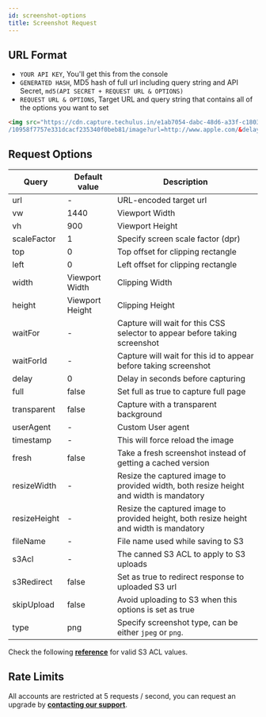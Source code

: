 ```yaml
---
id: screenshot-options
title: Screenshot Request
---
```


## URL Format

- `YOUR API KEY`, You'll get this from the console
- `GENERATED HASH`, MD5 hash of full url including query string and API Secret, `md5(API SECRET + REQUEST URL & OPTIONS)`
- `REQUEST URL & OPTIONS`, Target URL and query string that contains all of the options you want to set

```html
<img src="https://cdn.capture.techulus.in/e1ab7054-dabc-48d6-a33f-c18038aac1c8
/10958f7757e331dcacf235340f0beb81/image?url=http://www.apple.com/&delay=2">
```

## Request Options

| Query        	| Default value   	| Description                                                                             	|
|--------------	|-----------------	|-----------------------------------------------------------------------------------------	|
| url          	| -               	| URL-encoded target url                                                                  	|
| vw           	| 1440            	| Viewport Width                                                                          	|
| vh           	| 900             	| Viewport Height                                                                         	|
| scaleFactor  	| 1               	| Specify screen scale factor (dpr)                                                       	|
| top          	| 0               	| Top offset for clipping rectangle                                                       	|
| left         	| 0               	| Left offset for clipping rectangle                                                      	|
| width        	| Viewport Width  	| Clipping Width                                                                          	|
| height       	| Viewport Height 	| Clipping Height                                                                         	|
| waitFor      	| -               	| Capture will wait for this CSS selector to appear before taking screenshot              	|
| waitForId    	| -               	| Capture will wait for this id to appear before taking screenshot                        	|
| delay        	| 0               	| Delay in seconds before capturing                                                       	|
| full         	| false           	| Set full as true to capture full page                                                   	|
| transparent  	| false           	| Capture with a transparent background                                                   	|
| userAgent    	| -               	| Custom User agent                                                                       	|
| timestamp    	| -               	| This will force reload the image                                                        	|
| fresh        	| false           	| Take a fresh screenshot instead of getting a cached version                             	|
| resizeWidth  	| -               	| Resize the captured image to provided width, both resize height and width is mandatory  	|
| resizeHeight 	| -               	| Resize the captured image to provided height, both resize height and width is mandatory 	|
| fileName     	| -               	| File name used while saving to S3                                                       	|
| s3Acl	       	| -               	| The canned S3 ACL to apply to S3 uploads                                                	|
| s3Redirect   	| false           	| Set as true to redirect response to uploaded S3 url                                     	|
| skipUpload   	| false           	| Avoid uploading to S3 when this options is set as true                                   	|
| type         	| png              	| Specify screenshot type, can be either `jpeg` or `png`.                                  	|

Check the following [**reference**](https://docs.aws.amazon.com/AWSJavaScriptSDK/latest/AWS/S3.html#putObject-property) for valid S3 ACL values.

## Rate Limits

All accounts are restricted at 5 requests / second, you can request an upgrade by **[contacting our support](https://techulus.freshdesk.com/support/home)**.
